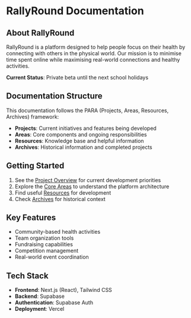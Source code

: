 # RallyRound Documentation

## About RallyRound

RallyRound is a platform designed to help people focus on their health by connecting with others in the physical world. Our mission is to minimise time spent online while maximising real-world connections and healthy activities.

**Current Status**: Private beta until the next school holidays

## Documentation Structure

This documentation follows the PARA (Projects, Areas, Resources, Archives) framework:

- **Projects**: Current initiatives and features being developed
- **Areas**: Core components and ongoing responsibilities
- **Resources**: Knowledge base and helpful information
- **Archives**: Historical information and completed projects

## Getting Started

1. See the [Project Overview](./projects/overview.md) for current development priorities
2. Explore the [Core Areas](./areas/overview.md) to understand the platform architecture
3. Find useful [Resources](./resources/overview.md) for development
4. Check [Archives](./archives/overview.md) for historical context

## Key Features

- Community-based health activities
- Team organization tools
- Fundraising capabilities
- Competition management
- Real-world event coordination

## Tech Stack

- **Frontend**: Next.js (React), Tailwind CSS
- **Backend**: Supabase
- **Authentication**: Supabase Auth
- **Deployment**: Vercel
